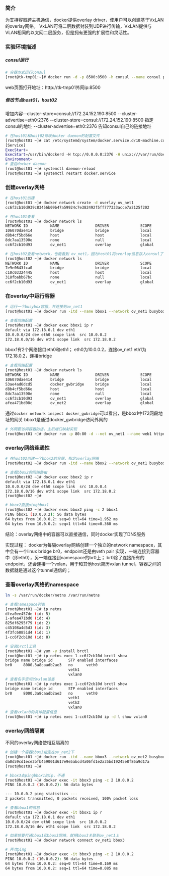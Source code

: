 
### 简介
为支持容器跨主机通信，docker提供overlay driver，使用户可以创建基于VxLAN的overlay网络。
VxLAN可将二层数据封装到UDP进行传输，VxLAN提供与VLAN相同的以太网二层服务，但是拥有更强的扩展性和灵活性。


### 实验环境描述

##### consul运行

```bash
# 容器方式运行Consul
[root@tk-tmp01:~]# docker run -d -p 8500:8500 -h consul --name consul progrium/consul -server -bootstrap
```
web页面打开地址：http://tk-tmp01外网ip:8500


##### 修改节点host01，host02

增加内容--cluster-store=consul://172.24.152.190:8500 --cluster-advertise=eth0:2376
--cluster-store=consul://172.24.152.190:8500 指定consul的地址
--cluster-advertise=eth0:2376 告知consul自己的链接地址

```bash
# 在host01和host02修改docker daemon的配置文件
[root@host01 ~]# cat /etc/systemd/system/docker.service.d/10-machine.conf
[Service]
ExecStart=
ExecStart=/usr/bin/dockerd -H tcp://0.0.0.0:2376 -H unix:///var/run/docker.sock --storage-driver overlay2 --tlsverify --tlscacert /etc/docker/ca.pem --tlscert /etc/docker/server.pem --tlskey /etc/docker/server-key.pem --label provider=generic --cluster-store=consul://172.24.152.190:8500 --cluster-advertise=eth0:2376
Environment=
# 重启docker daemon
[root@host01 ~]# systemctl daemon-reload
[root@host01 ~]# systemctl restart docker.service

```

### 创建overlay网络

```bash
# 在host01创建
[root@host01 ~]# docker network create -d overlay ov_net1
cc6f2cb10d939c83456b09b47a59924c7e382492f5ff777333acce7a2125f202

# 在host01查看
[root@host01 ~]# docker network ls
NETWORK ID          NAME                DRIVER              SCOPE
106070dae414        bridge              bridge              local
d8b4cf5bd66e        host                host                local
8dc7aa13590e        none                null                local
cc6f2cb10d93        ov_net1             overlay             global

# 在host02查看network，也能看到 ov_net1，因为host01将overlay信息存入consul了
[root@host02 ~]# docker network ls
NETWORK ID          NAME                DRIVER              SCOPE
7e9e0643fca0        bridge              bridge              local
c10c03324445        host                host                local
318fbabb67bc        none                null                local
cc6f2cb10d93        ov_net1             overlay             global

```

### 在overlay中运行容器

```bash
# 运行一个busybox容器，并连接到ov_net1
[root@host01 ~]# docker run -itd --name bbox1 --network ov_net1 busybox

# 查看网络配置
[root@host01 ~]# docker exec bbox1 ip r
default via 172.18.0.1 dev eth1
10.0.0.0/24 dev eth0 scope link  src 10.0.0.2
172.18.0.0/16 dev eth1 scope link  src 172.18.0.2

```

bbox1有2个网络接口eth0和eth1；
eth0为10.0.0.2，连接ov_net1
eth1为172.18.0.2，连接bridge

```bash
# 查看网络配置
[root@host01 ~]# docker network ls
NETWORK ID          NAME                DRIVER              SCOPE
106070dae414        bridge              bridge              local
53ae4ad6dcd5        docker_gwbridge     bridge              local
d8b4cf5bd66e        host                host                local
8dc7aa13590e        none                null                local
cc6f2cb10d93        ov_net1             overlay             global
afea471bd08c        ov_net2             overlay             global

```

通过`docker network inspect docker_gwbridge`可以看出，是bbox1中172网段地址的网关
bbox1是通过docker_gwbridge访问外网的

```bash
# 外网要访问容器的话，主机端口映射实现
[root@host01 ~]# docker run -p 80:80 -d --net ov_net1 --name web1 httpd

```

### overlay网络连通性
```bash
# 在host02创建一个bbox2的容器，指定overlay网络
[root@host02 ~]# docker run -itd --name bbox2 --network ov_net1 busybox

# 查看bbox2的网络路由
[root@host02 ~]# docker exec bbox2 ip r
default via 172.18.0.1 dev eth1
10.0.0.0/24 dev eth0 scope link  src 10.0.0.4
172.18.0.0/16 dev eth1 scope link  src 172.18.0.2
[root@host02 ~]#

# bbox2直接pingbbox1
[root@host02 ~]# docker exec bbox2 ping -c 2 bbox1
PING bbox1 (10.0.0.2): 56 data bytes
64 bytes from 10.0.0.2: seq=0 ttl=64 time=1.952 ms
64 bytes from 10.0.0.2: seq=1 ttl=64 time=0.360 ms

```

结论：overlay网络中的容器可以直接通信，同时docker实现了DNS服务

实现过程：
docker为每隔overlay网络创建一个独立的network namespace，其中会有一个linux bridge br0，endpoint还是由veth pair 实现，一端连接到容器中（即eth0），另一端连接到namespace的br0上；
br0除了连接所有的endpoint，还会连接一个vxlan，用于和其他host简历vxlan tunnel，容器之间的数据就是通过这个tunnel通信的；


### 查看overlay网络的namespace
```bash
ln -s /var/run/docker/netns /var/run/netns

# 查看namespace列表
[root@host01 ~]# ip netns
dfea0ee457de (id: 5)
1-afea471bd0 (id: 4)
825df6295f79 (id: 2)
c45108a4d5d3 (id: 3)
4f3fc60851d4 (id: 1)
1-cc6f2cb10d (id: 0)

# 安装brctl工具
[root@host01 ~]# yum -y install brctl
[root@host01 ~]# ip netns exec 1-cc6f2cb10d brctl show
bridge name bridge id       STP enabled interfaces
br0     8000.3a8caadb2ae3   no      veth0
                            veth1
                            vxlan0
# 查看名字空间的vxlan设备
[root@host01 ~]# ip netns exec 1-cc6f2cb10d brctl show
bridge name bridge id       STP enabled interfaces
br0     8000.3a8caadb2ae3   no      veth0
                            veth1
                            veth2
                            vxlan0
# 查看vxlan0的具体配置信息
[root@host01 ~]# ip netns exec 1-cc6f2cb10d ip -d l show vxlan0

```

### overlay网络隔离

不同的overlay网络使相互隔离的

```bash
# 创建一个容器bbox3指定在ov_net2下
[root@host01 ~]# docker run -itd --name bbox3 --network ov_net2 busybox
da0d59cd1ece2bfb459001d617e9e5abcd4a06fd1e2a35bd19245e8f86a9d17a
[root@host01 ~]#

# bbox3去pingbbox1的ip，不通
[root@host01 ~]# docker exec -it bbox3 ping -c 2 10.0.0.2
PING 10.0.0.2 (10.0.0.2): 56 data bytes

--- 10.0.0.2 ping statistics ---
2 packets transmitted, 0 packets received, 100% packet loss

# 查看bbox1的信息
[root@host01 ~]# docker exec -it bbox1 ip r
default via 172.18.0.1 dev eth1
10.0.0.0/24 dev eth0 scope link  src 10.0.0.2
172.18.0.0/16 dev eth1 scope link  src 172.18.0.2

# 如果想要打通bbox1和bbox3网络，就把bbox3关联到ov_net1上
[root@host01 ~]# docker network connect ov_net1 bbox3

# 再次ping
[root@host01 ~]# docker exec -it bbox3 ping -c 2 10.0.0.2
PING 10.0.0.2 (10.0.0.2): 56 data bytes
64 bytes from 10.0.0.2: seq=0 ttl=64 time=0.169 ms
64 bytes from 10.0.0.2: seq=1 ttl=64 time=0.085 ms


```









